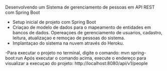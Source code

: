Desenvolvendo um Sistema de gerenciamento de pessoas em API REST com Spring Boot

- Setup inicial de projeto com Spring Boot
- Criaçao de modelo de dados para o mapeamento de entidades em bancos de dados.
Opereaçoes de gerenciamento de usuarios, cadastro, leitura, atualizaçao e remoçao de pessoas do sistema.
- Implantaçao do sistema na nuvem através do Heroku.

-Para executar o projeto no terminal, digite o comando:
mvn spring-boot:run
Após executar o comando acima, execute o endereço para visualizar a execuçao do projeto:
 http://localhost:8080/api/v1/people